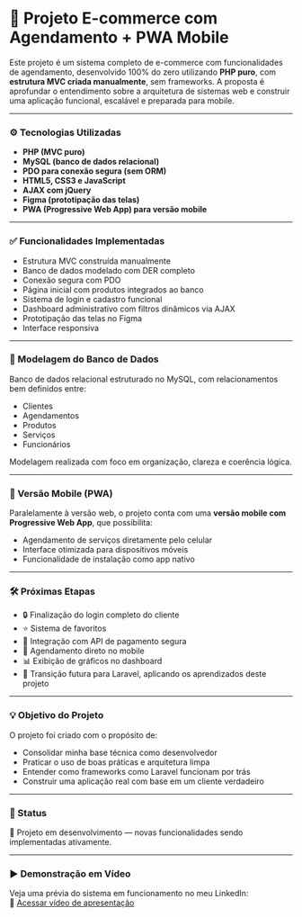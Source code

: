 # 🛒 Projeto E-commerce com Agendamento + PWA Mobile

Este projeto é um sistema completo de e-commerce com funcionalidades de agendamento, desenvolvido 100% do zero utilizando **PHP puro**, com **estrutura MVC criada manualmente**, sem frameworks. A proposta é aprofundar o entendimento sobre a arquitetura de sistemas web e construir uma aplicação funcional, escalável e preparada para mobile.

---

<h3>⚙️ Tecnologias Utilizadas</h3>

- **PHP (MVC puro)**  
- **MySQL (banco de dados relacional)**  
- **PDO para conexão segura (sem ORM)**  
- **HTML5, CSS3 e JavaScript**  
- **AJAX com jQuery**  
- **Figma (prototipação das telas)**  
- **PWA (Progressive Web App) para versão mobile**

---

<h3>✅ Funcionalidades Implementadas</h3>

- Estrutura MVC construída manualmente
- Banco de dados modelado com DER completo
- Conexão segura com PDO
- Página inicial com produtos integrados ao banco
- Sistema de login e cadastro funcional
- Dashboard administrativo com filtros dinâmicos via AJAX
- Prototipação das telas no Figma
- Interface responsiva

---

<h3>🧠 Modelagem do Banco de Dados</h3>

Banco de dados relacional estruturado no MySQL, com relacionamentos bem definidos entre:

- Clientes  
- Agendamentos  
- Produtos  
- Serviços  
- Funcionários

Modelagem realizada com foco em organização, clareza e coerência lógica.

---

<h3>📱 Versão Mobile (PWA)</h3>

Paralelamente à versão web, o projeto conta com uma **versão mobile com Progressive Web App**, que possibilita:

- Agendamento de serviços diretamente pelo celular
- Interface otimizada para dispositivos móveis
- Funcionalidade de instalação como app nativo

---

<h3>🛠️ Próximas Etapas</h3>

- 🔒 Finalização do login completo do cliente  
- ⭐ Sistema de favoritos  
- 🛒 Integração com API de pagamento segura  
- 📅 Agendamento direto no mobile  
- 📊 Exibição de gráficos no dashboard  
- 🚀 Transição futura para Laravel, aplicando os aprendizados deste projeto

---

<h3>💡 Objetivo do Projeto</h3>

O projeto foi criado com o propósito de:

- Consolidar minha base técnica como desenvolvedor
- Praticar o uso de boas práticas e arquitetura limpa
- Entender como frameworks como Laravel funcionam por trás
- Construir uma aplicação real com base em um cliente verdadeiro

---

<h3>📌 Status</h3>

🚧 Projeto em desenvolvimento — novas funcionalidades sendo implementadas ativamente.

---

<h3>▶️ Demonstração em Vídeo</h3>

Veja uma prévia do sistema em funcionamento no meu LinkedIn:  
🔗 [Acessar vídeo de apresentação](https://www.linkedin.com/posts/weslleyholanda_projeto-em-andamento-e-commerce-com-agendamento-activity-7321946495937589248-4H4f?utm_source=share&utm_medium=member_desktop&rcm=ACoAADTqjo0BtVuTKFvcEVybP2guSAeTdXav7VY) <!-- Substitua pelo link direto do post do vídeo, se quiser -->
